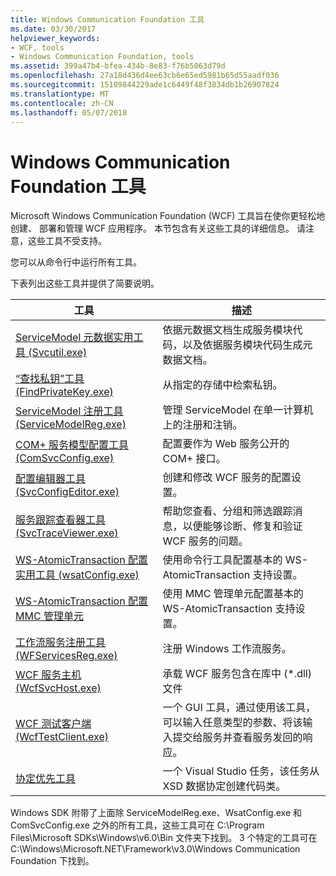 ```yaml
---
title: Windows Communication Foundation 工具
ms.date: 03/30/2017
helpviewer_keywords:
- WCF, tools
- Windows Communication Foundation, tools
ms.assetid: 399a47b4-bfea-434b-8e83-f76b5063d79d
ms.openlocfilehash: 27a18d436d4ee63cb6e65ed5981b65d55aadf036
ms.sourcegitcommit: 15109844229ade1c6449f48f3834db1b26907824
ms.translationtype: MT
ms.contentlocale: zh-CN
ms.lasthandoff: 05/07/2018
---
```

# <a name="windows-communication-foundation-tools"></a>Windows Communication Foundation 工具
Microsoft Windows Communication Foundation (WCF) 工具旨在使你更轻松地创建、 部署和管理 WCF 应用程序。 本节包含有关这些工具的详细信息。 请注意，这些工具不受支持。  
  
 您可以从命令行中运行所有工具。  
  
 下表列出这些工具并提供了简要说明。  
  
|工具|描述|  
|----------|-----------------|  
|[ServiceModel 元数据实用工具 (Svcutil.exe)](../../../docs/framework/wcf/servicemodel-metadata-utility-tool-svcutil-exe.md)|依据元数据文档生成服务模块代码，以及依据服务模块代码生成元数据文档。|  
|[“查找私钥”工具 (FindPrivateKey.exe)](../../../docs/framework/wcf/find-private-key-tool-findprivatekey-exe.md)|从指定的存储中检索私钥。|  
|[ServiceModel 注册工具 (ServiceModelReg.exe)](../../../docs/framework/wcf/servicemodelreg-exe.md)|管理 ServiceModel 在单一计算机上的注册和注销。|  
|[COM+ 服务模型配置工具 (ComSvcConfig.exe)](../../../docs/framework/wcf/com-service-model-configuration-tool-comsvcconfig-exe.md)|配置要作为 Web 服务公开的 COM+ 接口。|  
|[配置编辑器工具 (SvcConfigEditor.exe)](../../../docs/framework/wcf/configuration-editor-tool-svcconfigeditor-exe.md)|创建和修改 WCF 服务的配置设置。|  
|[服务跟踪查看器工具 (SvcTraceViewer.exe)](../../../docs/framework/wcf/service-trace-viewer-tool-svctraceviewer-exe.md)|帮助您查看、分组和筛选跟踪消息，以便能够诊断、修复和验证 WCF 服务的问题。|  
|[WS-AtomicTransaction 配置实用工具 (wsatConfig.exe)](../../../docs/framework/wcf/ws-atomictransaction-configuration-utility-wsatconfig-exe.md)|使用命令行工具配置基本的 WS-AtomicTransaction 支持设置。|  
|[WS-AtomicTransaction 配置 MMC 管理单元](../../../docs/framework/wcf/ws-atomictransaction-configuration-mmc-snap-in.md)|使用 MMC 管理单元配置基本的 WS-AtomicTransaction 支持设置。|  
|[工作流服务注册工具 (WFServicesReg.exe)](../../../docs/framework/wcf/workflow-service-registration-tool-wfservicesreg-exe.md)|注册 Windows 工作流服务。|  
|[WCF 服务主机 (WcfSvcHost.exe)](../../../docs/framework/wcf/wcf-service-host-wcfsvchost-exe.md)|承载 WCF 服务包含在库中 (*.dll) 文件|  
|[WCF 测试客户端 (WcfTestClient.exe)](../../../docs/framework/wcf/wcf-test-client-wcftestclient-exe.md)|一个 GUI 工具，通过使用该工具，可以输入任意类型的参数、将该输入提交给服务并查看服务发回的响应。|  
|[协定优先工具](../../../docs/framework/wcf/contract-first-tool.md)|一个 Visual Studio 任务，该任务从 XSD 数据协定创建代码类。|  
  
 Windows SDK 附带了上面除 ServiceModelReg.exe、WsatConfig.exe 和 ComSvcConfig.exe 之外的所有工具，这些工具可在 C:\Program Files\Microsoft SDKs\Windows\v6.0\Bin 文件夹下找到。  3 个特定的工具可在 C:\Windows\Microsoft.NET\Framework\v3.0\Windows Communication Foundation 下找到。
